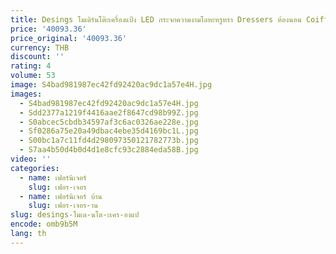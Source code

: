 ```yaml
---
title: Desings โมเดิร์นโต๊ะเครื่องแป้ง LED กระจกความงามโลหะหรูหรา Dressers ห้องนอน Coiffeuse De Chambre เฟอร์นิเจอร์ห้องนอน
price: '40093.36'
price_original: '40093.36'
currency: THB
discount: ''
rating: 4
volume: 53
image: S4bad981987ec42fd92420ac9dc1a57e4H.jpg
images:
  - S4bad981987ec42fd92420ac9dc1a57e4H.jpg
  - Sdd2377a1219f4416aae2f8647cd98b99Z.jpg
  - S0abcec5cbdb34597af3c6ac0326ae228e.jpg
  - Sf0286a75e20a49dbac4ebe35d4169bc1L.jpg
  - S00bc1a7c11fd4d298097350121782773b.jpg
  - S7aa4b50d4b0d4d1e8cfc93c2884eda58B.jpg
video: ''
categories:
  - name: เฟอร์นิเจอร์
    slug: เฟอร-เจอร
  - name: เฟอร์นิเจอร์ บ้าน
    slug: เฟอร-เจอร-าน
slug: desings-โมเด-นโต-ะเคร-องแป
encode: omb9b5M
lang: th
---
```

  
